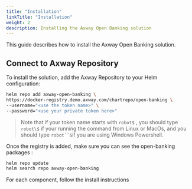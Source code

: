 ```yaml
---
title: "Installation"
linkTitle: "Installation"
weight: 2
description: Installing the Axway Open Banking solution
---
```


This guide describes how to install the Axway Open Banking solution.

## Connect to Axway Repository

To install the solution, add the Axway Repository to your Helm configuration:

```bash
helm repo add axway-open-banking \ 
https://docker-registry.demo.axway.com/chartrepo/open-banking \ 
--username="<use the token name>" \ 
--password="<use your private token here>"   
```

> Note that if your token name starts with `robot$` , you should type `robot\$` if your running the command from Linux or MacOs, and you should type `robot``$`if you are using Windows Powershell.

Once the registry is added, make sure you can see the open-banking packages :

```bash
helm repo update 
helm search repo axway-open-banking
```

For each component, follow the install instructions
